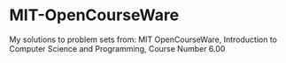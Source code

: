 # MIT-OpenCourseWare
My solutions to problem sets from: MIT OpenCourseWare, Introduction to Computer Science and Programming, Course Number 6.00
